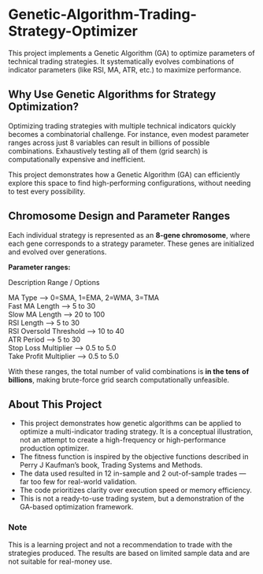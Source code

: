 # Genetic-Algorithm-Trading-Strategy-Optimizer
This project implements a Genetic Algorithm (GA) to optimize parameters of technical trading strategies. It systematically evolves combinations of indicator parameters (like RSI, MA, ATR, etc.) to maximize performance.

## Why Use Genetic Algorithms for Strategy Optimization?
Optimizing trading strategies with multiple technical indicators quickly becomes a combinatorial challenge. For instance, even modest parameter ranges across just 8 variables can result in billions of possible combinations. Exhaustively testing all of them (grid search) is computationally expensive and inefficient.

This project demonstrates how a Genetic Algorithm (GA) can efficiently explore this space to find high-performing configurations, without needing to test every possibility.

## Chromosome Design and Parameter Ranges

Each individual strategy is represented as an **8-gene chromosome**, where each gene corresponds to a strategy parameter. These genes are initialized and evolved over generations.

**Parameter ranges:**

Description               Range / Options             

MA Type                -->   0=SMA, 1=EMA, 2=WMA, 3=TMA  
Fast MA Length         -->   5 to 30        
Slow MA Length         -->   20 to 100      
RSI Length             -->   5 to 30        
RSI Oversold Threshold -->   10 to 40       
ATR Period             -->   5 to 30        
Stop Loss Multiplier   -->   0.5 to 5.0       
Take Profit Multiplier -->   0.5 to 5.0       

With these ranges, the total number of valid combinations is **in the tens of billions**, making brute-force grid search computationally unfeasible.

## About This Project

- This project demonstrates how genetic algorithms can be applied to optimize a multi-indicator trading strategy. It is a conceptual illustration, not an attempt to create a high-frequency or high-performance production optimizer.
- The fitness function is inspired by the objective functions described in Perry J Kaufman’s book, Trading Systems and Methods.
- The data used resulted in 12 in-sample and 2 out-of-sample trades — far too few for real-world validation.
- The code prioritizes clarity over execution speed or memory efficiency.
- This is not a ready-to-use trading system, but a demonstration of the GA-based optimization framework.

### Note
This is a learning project and not a recommendation to trade with the strategies produced. The results are based on limited sample data and are not suitable for real-money use.
